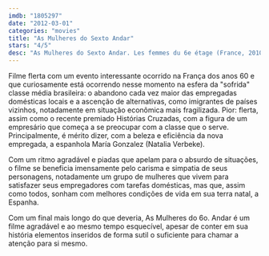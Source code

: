 ```yaml
---
imdb: "1805297"
date: "2012-03-01"
categories: "movies"
title: "As Mulheres do Sexto Andar"
stars: "4/5"
desc: "As Mulheres do Sexto Andar. Les femmes du 6e étage (France, 2010). Dirigido por Philippe Le Guay. Escrito por Philippe Le Guay, Jérôme Tonnerre. Com Fabrice Luchini, Sandrine Kiberlain, Natalia Verbeke, Carmen Maura, Lola Dueñas, Berta Ojea, Nuria Solé, Concha Galán, Marie-Armelle Deguy."
---
```

Filme flerta com um evento interessante ocorrido na França dos anos 60 e que curiosamente está ocorrendo nesse momento na esfera da "sofrida" classe média brasileira: o abandono cada vez maior das empregadas domésticas locais e a ascenção de alternativas, como imigrantes de países vizinhos, notadamente em situação econômica mais fragilizada. Pior: flerta, assim como o recente premiado Histórias Cruzadas, com a figura de um empresário que começa a se preocupar com a classe que o serve. Principalmente, é mérito dizer, com a beleza e eficiência da nova empregada, a espanhola María Gonzalez (Natalia Verbeke).

Com um ritmo agradável e piadas que apelam para o absurdo de situações, o filme se beneficia imensamente pelo carisma e simpatia de seus personagens, notadamente um grupo de mulheres que vivem para satisfazer seus empregadores com tarefas domésticas, mas que, assim como todos, sonham com melhores condições de vida em sua terra natal, a Espanha.

Com um final mais longo do que deveria, As Mulheres do 6o. Andar é um filme agradável e ao mesmo tempo esquecível, apesar de conter em sua história elementos inseridos de forma sutil o suficiente para chamar a atenção para si mesmo.


